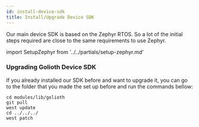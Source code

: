 ```yaml
---
id: install-device-sdk
title: Install/Upgrade Device SDK
---
```


Our main device SDK is based on the Zephyr RTOS. So a lot of the initial steps required are close to the same requirements to use Zephyr.

import SetupZephyr from '../../partials/setup-zephyr.md'

<SetupZephyr/>

### Upgrading Golioth Device SDK

If you already installed our SDK before and want to upgrade it, you can go to the folder that you made the set up before and run the commands bellow:

```
cd modules/lib/golioth
git pull
west update
cd ../../../
west patch
```
